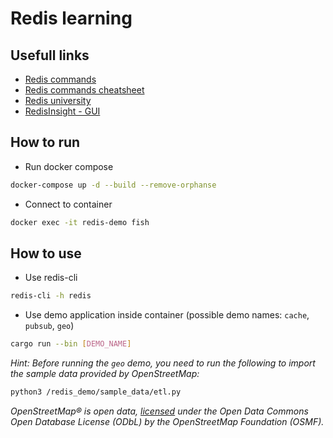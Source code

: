 # Redis learning

## Usefull links

- [Redis commands](https://redis.io/commands)
- [Redis commands cheatsheet](https://redis.io/topics/rediscli)
- [Redis university](https://university.redis.com/)
- [RedisInsight - GUI](https://github.com/RedisInsight/RedisInsight)

## How to run

- Run docker compose

```bash
docker-compose up -d --build --remove-orphanse
```

- Connect to container

```bash
docker exec -it redis-demo fish
```

## How to use

- Use redis-cli

```bash
redis-cli -h redis
```

- Use demo application inside container (possible demo names: `cache`, `pubsub`, `geo`)

```bash
cargo run --bin [DEMO_NAME]
```

_Hint: Before running the `geo` demo, you need to run the following to import the sample data provided by OpenStreetMap:_

```bash
python3 /redis_demo/sample_data/etl.py
```

_OpenStreetMap® is open data, [licensed](https://www.openstreetmap.org/copyright) under the Open Data Commons Open Database License (ODbL) by the OpenStreetMap Foundation (OSMF)._